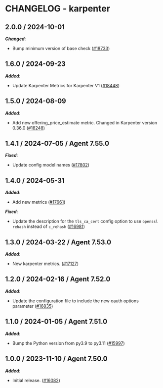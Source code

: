 # CHANGELOG - karpenter

<!-- towncrier release notes start -->

## 2.0.0 / 2024-10-01

***Changed***:

* Bump minimum version of base check ([#18733](https://github.com/DataDog/integrations-core/pull/18733))

## 1.6.0 / 2024-09-23

***Added***:

* Update Karpenter Metrics for Karpenter V1 ([#18448](https://github.com/DataDog/integrations-core/pull/18448))

## 1.5.0 / 2024-08-09

***Added***:

* Add new offering_price_estimate metric. Changed in Karpenter version 0.36.0 ([#18248](https://github.com/DataDog/integrations-core/pull/18248))

## 1.4.1 / 2024-07-05 / Agent 7.55.0

***Fixed***:

* Update config model names ([#17802](https://github.com/DataDog/integrations-core/pull/17802))

## 1.4.0 / 2024-05-31

***Added***:

* Add new metrics ([#17661](https://github.com/DataDog/integrations-core/pull/17661))

***Fixed***:

* Update the description for the `tls_ca_cert` config option to use `openssl rehash` instead of `c_rehash` ([#16981](https://github.com/DataDog/integrations-core/pull/16981))

## 1.3.0 / 2024-03-22 / Agent 7.53.0

***Added***:

* New karpenter metrics. ([#17127](https://github.com/DataDog/integrations-core/pull/17127))

## 1.2.0 / 2024-02-16 / Agent 7.52.0

***Added***:

* Update the configuration file to include the new oauth options parameter ([#16835](https://github.com/DataDog/integrations-core/pull/16835))

## 1.1.0 / 2024-01-05 / Agent 7.51.0

***Added***:

* Bump the Python version from py3.9 to py3.11 ([#15997](https://github.com/DataDog/integrations-core/pull/15997))

## 1.0.0 / 2023-11-10 / Agent 7.50.0

***Added***:

* Initial release. ([#16082](https://github.com/DataDog/integrations-core/pull/16082))
